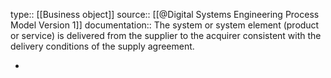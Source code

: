 type:: [[Business object]]
source:: [[@Digital Systems Engineering Process Model Version 1]]
documentation:: The system or system element (product or service) is delivered from the supplier to the acquirer consistent with the delivery conditions of the supply agreement.

-